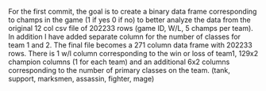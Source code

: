 For the first commit, the goal is to create a binary data frame corresponding to champs in the game (1 if yes 0 if no) to better analyze the data from the original 12 col csv file of 202233 rows (game ID, W/L, 5 champs per team). In addition I have added separate column for the number of classes for team 1 and 2. The final file becomes a 271 column data frame with 202233 rows. There is 1 w/l column corresponding to the win or loss of team1, 129x2 champion columns (1 for each team) and an additional 6x2 columns corresponding to the number of primary classes on the team. (tank, support, marksmen, assassin, fighter, mage)

